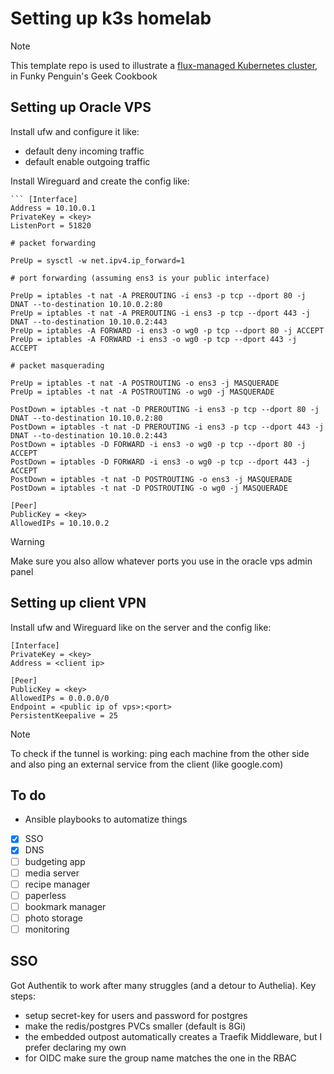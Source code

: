 # Setting up k3s homelab

> [!NOTE]
> This template repo is used to illustrate a [flux-managed Kubernetes cluster](http://localhost:8123/kubernetes/deployment/flux/), in Funky Penguin's Geek Cookbook

## Setting up Oracle VPS

Install ufw and configure it like:

- default deny incoming traffic
- default enable outgoing traffic

Install Wireguard and create the config like:

```config
``` [Interface]
Address = 10.10.0.1
PrivateKey = <key>
ListenPort = 51820

# packet forwarding

PreUp = sysctl -w net.ipv4.ip_forward=1

# port forwarding (assuming ens3 is your public interface)

PreUp = iptables -t nat -A PREROUTING -i ens3 -p tcp --dport 80 -j DNAT --to-destination 10.10.0.2:80
PreUp = iptables -t nat -A PREROUTING -i ens3 -p tcp --dport 443 -j DNAT --to-destination 10.10.0.2:443
PreUp = iptables -A FORWARD -i ens3 -o wg0 -p tcp --dport 80 -j ACCEPT
PreUp = iptables -A FORWARD -i ens3 -o wg0 -p tcp --dport 443 -j ACCEPT

# packet masquerading

PreUp = iptables -t nat -A POSTROUTING -o ens3 -j MASQUERADE
PreUp = iptables -t nat -A POSTROUTING -o wg0 -j MASQUERADE

PostDown = iptables -t nat -D PREROUTING -i ens3 -p tcp --dport 80 -j DNAT --to-destination 10.10.0.2:80
PostDown = iptables -t nat -D PREROUTING -i ens3 -p tcp --dport 443 -j DNAT --to-destination 10.10.0.2:443
PostDown = iptables -D FORWARD -i ens3 -o wg0 -p tcp --dport 80 -j ACCEPT
PostDown = iptables -D FORWARD -i ens3 -o wg0 -p tcp --dport 443 -j ACCEPT
PostDown = iptables -t nat -D POSTROUTING -o ens3 -j MASQUERADE
PostDown = iptables -t nat -D POSTROUTING -o wg0 -j MASQUERADE

[Peer]
PublicKey = <key>
AllowedIPs = 10.10.0.2
```

> [!WARNING]
> Make sure you also allow whatever ports you use in the oracle vps admin panel

## Setting up client VPN

Install ufw and Wireguard like on the server and the config like:

```config
[Interface]
PrivateKey = <key>
Address = <client ip>

[Peer]
PublicKey = <key>
AllowedIPs = 0.0.0.0/0
Endpoint = <public ip of vps>:<port>
PersistentKeepalive = 25
```

> [!NOTE]
> To check if the tunnel is working: ping each machine from the other side and
also ping an external service from the client (like google.com)

## To do

- Ansible playbooks to automatize things
- [x] SSO
- [x] DNS
- [ ] budgeting app
- [ ] media server
- [ ] recipe manager
- [ ] paperless
- [ ] bookmark manager
- [ ] photo storage
- [ ] monitoring

## SSO

Got Authentik to work after many struggles (and a detour to Authelia). Key steps:

- setup secret-key for users and password for postgres
- make the redis/postgres PVCs smaller (default is 8Gi)
- the embedded outpost automatically creates a Traefik Middleware,
but I prefer declaring my own
- for OIDC make sure the group name matches the one in the RBAC
